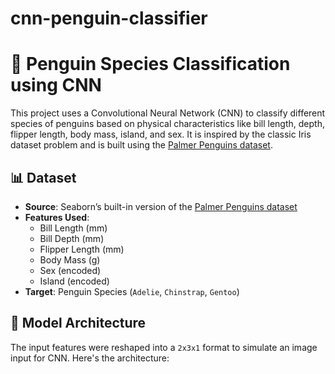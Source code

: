 # cnn-penguin-classifier
# 🐧 Penguin Species Classification using CNN

This project uses a Convolutional Neural Network (CNN) to classify different species of penguins based on physical characteristics like bill length, depth, flipper length, body mass, island, and sex. It is inspired by the classic Iris dataset problem and is built using the [Palmer Penguins dataset](https://github.com/allisonhorst/palmerpenguins).

## 📊 Dataset

- **Source**: Seaborn’s built-in version of the [Palmer Penguins dataset](https://github.com/mwaskom/seaborn-data/blob/master/penguins.csv)
- **Features Used**:
  - Bill Length (mm)
  - Bill Depth (mm)
  - Flipper Length (mm)
  - Body Mass (g)
  - Sex (encoded)
  - Island (encoded)
- **Target**: Penguin Species (`Adelie`, `Chinstrap`, `Gentoo`)

## 🧠 Model Architecture

The input features were reshaped into a `2x3x1` format to simulate an image input for CNN. Here's the architecture:


